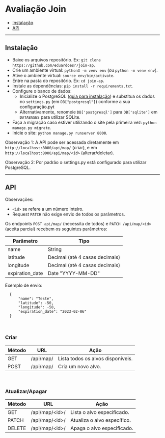 # Avaliação Join

- [Instalação](#instalação)
- [API](#api)

***

## Instalação

* Baixe os arquivos repositório. Ex: `git clone https://github.com/eduardoesr/join-ap`.
* Crie um ambiente virtual: `python3 -m venv env` (ou `python -m venv env`).
* Ative o ambiente virtual: `source env/bin/activate`.
* Entre na pasta do repositório. Ex: `cd join-ap`.
* Instale as dependências: `pip install -r requirements.txt`.
* Configure o banco de dados:
    * Inicialize o PostgreSQL ([guia para instalação](https://www.postgresql.org/docs/current/tutorial-install.html)) e substitua os dados no `settings.py` (em `DB["postgresql"]`) conforme a sua configuração.pyt
    * Alternativamente, renomeie `DB['postgresql']` para `DB['sqlite']` em `DATABASES` para utilizar SQLite. 
* Faça a migração caso estiver utilizando o site pela primeira vez: `python manage.py migrate`.
* Inicie o site: `python manage.py runserver 8000`.

Observação 1: A API pode ser acessada diretamente em `http://localhost:8000/api/map/` (criar), e em `http://localhost:8000/api/map/<id>` (alterar/deletar).

Observação 2: Por padrão o settings.py está configurado para utilizar PostgreSQL.

***

## API

Observações:
* `<id>` se refere a um número inteiro.
* Request `PATCH` não exige envio de todos os parâmetros.

Os endpoints `POST api/map/` (necessita de todos) e `PATCH /api/map/<id>` (aceita parcial) recebem os seguintes parâmetros:

| Parâmetro | Tipo |
|-|-|
| name | String |
| latitude | Decimal (até 4 casas decimais) |
| longitude | Decimal (até 4 casas decimais) |
| expiration_date | Date "YYYY-MM-DD" |

Exemplo de envio:
  ```
    {
        "name": "Teste",
        "latitude": -50,
        "longitude": -50,
        "expiration_date": "2023-02-06"
    }
  ```

<br>

### Criar

| Método | URL | Ação |
|-|-|-|
| GET | /api/map/ | Lista todos os alvos disponíveis. |
| POST | /api/map/ | Cria um novo alvo. |

<br>

### Atualizar/Apagar

| Método | URL | Ação |
|-|-|-|
| GET | /api/map/\<id>/ | Lista o alvo especificado. |
| PATCH | /api/map/\<id>/ | Atualiza o alvo específico. |
| DELETE | /api/map/\<id>/ | Apaga o alvo especificado. |
